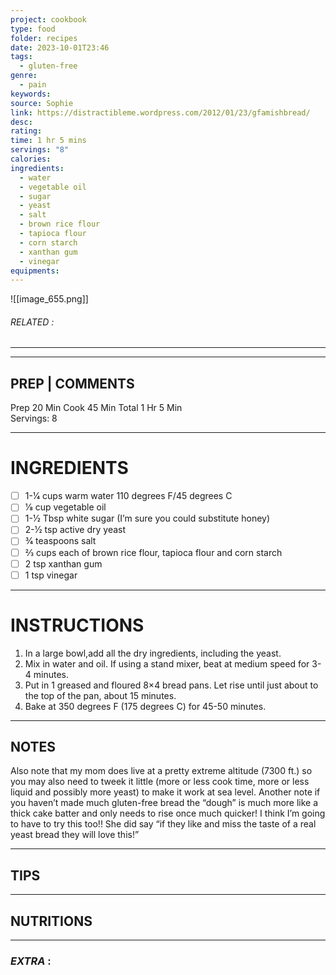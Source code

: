 ```yaml
---
project: cookbook
type: food
folder: recipes
date: 2023-10-01T23:46
tags:
  - gluten-free
genre:
  - pain
keywords: 
source: Sophie
link: https://distractibleme.wordpress.com/2012/01/23/gfamishbread/
desc: 
rating: 
time: 1 hr 5 mins
servings: "8"
calories: 
ingredients:
  - water
  - vegetable oil
  - sugar
  - yeast
  - salt
  - brown rice flour
  - tapioca flour
  - corn starch
  - xanthan gum
  - vinegar
equipments:
---
```


![[image_655.png]]
###### *RELATED* : 
---


---
## PREP | COMMENTS

Prep 20 Min Cook 45 Min Total 1 Hr 5 Min  
Servings: 8

---
# INGREDIENTS

- [ ] 1-1⁄4 cups warm water 110 degrees F/45 degrees C 
- [ ] 1⁄8 cup vegetable oil  
- [ ] 1-1⁄2 Tbsp white sugar (I’m sure you could substitute honey) 
- [ ] 2-1⁄2 tsp active dry yeast  
- [ ] 3⁄4 teaspoons salt 
- [ ] 2⁄3 cups each of brown rice flour, tapioca flour and corn starch  
- [ ] 2 tsp xanthan gum  
- [ ] 1 tsp vinegar

---
# INSTRUCTIONS

1. In a large bowl,add all the dry ingredients, including the yeast.  
2. Mix in water and oil. If using a stand mixer, beat at medium speed for 3-4 minutes.  
3. Put in 1 greased and floured 8×4 bread pans. Let rise until just about to the top of the pan, about 15 minutes.  
4. Bake at 350 degrees F (175 degrees C) for 45-50 minutes.

---
## NOTES

Also note that my mom does live at a pretty extreme altitude (7300 ft.) so you may also need to tweek it little (more or less cook time, more or less liquid and possibly more yeast) to make it work at sea level. Another note if you haven’t made much gluten-free bread the “dough” is much more like a thick cake batter and only needs to rise once much quicker! I think I’m going to have to try this too!! She did say “if they like and miss the taste of a real yeast bread they will love this!”

---
## TIPS



---
## NUTRITIONS



---
### *EXTRA* :



